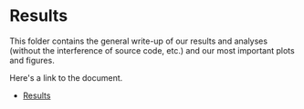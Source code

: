 # Results

This folder contains the general write-up of our results and analyses (without the interference of source code, etc.) and our most important plots and figures.

Here's a link to the document.
* [Results](https://github.com/STAT540-UBC/team_Undecided/tree/master/results/results.md )
